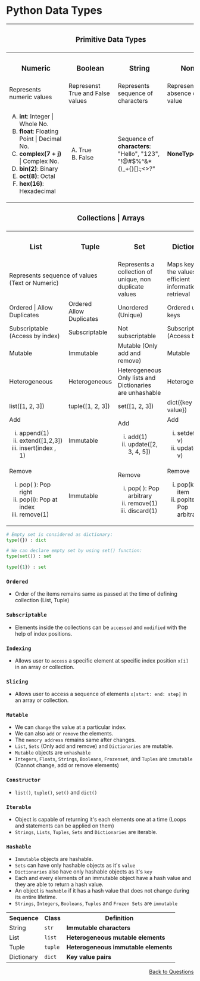 # Python Data Types

<table>
  <tr>
    <th colspan=4><h3>Primitive Data Types</h3></th>
  </tr>
  <tr>
    <th><h3>Numeric</h3></th>
    <th><h3>Boolean</h3></th>
    <th><h3>String</h3></th>
    <th><h3>None</h3></th>
  </tr>
  <tr>
    <td>Represents numeric values</td>
    <td>Represenst True and False values</td>
    <td>Represents sequence of characters</td>
    <td>Represents the absence of a value</td>
  </tr>
  <tr>
    <td>
      <ol type="A">
        <li><strong>int</strong>: Integer | Whole No.</li>
        <li><strong>float</strong>: Floating Point | Decimal No.</li>
        <li><strong>complex(7 + j)</strong> | Complex No.</li>
        <li><strong>bin(2)</strong>: Binary</li>
        <li><strong>oct(8)</strong>: Octal</li>
        <li><strong>hex(16)</strong>: Hexadecimal</li>
      </ol>
    </td>
    <td>
      <ol type="A">
        <li>True</li>
        <li>False</li>
      </ol>
    </td>
    <td>Sequence of <strong>characters</strong>:<br>"Hello", "123", <br>"!@#$%^&*()_+{}[]:;<>?"</td>
    <td>
      <strong>NoneType</strong>      
    </td>
  </tr>

  <tr>
    <th colspan=4><h3>Collections | Arrays</h3></th>
  </tr>
  <tr>
    <th><h3>List</h3></th>
    <th><h3>Tuple</h3></th>
    <th><h3>Set</h3></th>
    <th><h3>Dictionary</h3></th>
  </tr>
  <tr>
    <td colspan=2>Represents sequence of values (Text or Numeric)</td>
    <td>Represents a collection of unique, non duplicate values</td>
    <td>Maps keys to the values for efficient information retrieval</td>
  </tr>
  <tr>
    <td>Ordered | Allow Duplicates</td>
    <td>Ordered<br>Allow Duplicates</td>
    <td>Unordered (Unique)</td>
    <td>Ordered unique keys</td>
  </tr>
  <tr>
    <td>Subscriptable (Access by index)</td>
    <td>Subscriptable</td>
    <td>Not subscriptable</td>
    <td>Subscriptable (Access by key)</td>
  </tr>
  <tr>
    <td>Mutable</td>
    <td>Immutable</td>
    <td>Mutable (Only add and remove)</td>
    <td>Mutable</td>
  </tr>
  <tr>
    <td>Heterogeneous</td>
    <td>Heterogeneous</td>
    <td>Heterogeneous<br>Only lists and Dictionaries are unhashable</td>
    <td>Heterogeneous</td>
  </tr>
  <tr>
    <td>list([1, 2, 3])</td>
    <td>tuple([1, 2, 3])</td>
    <td>set([1, 2, 3])</td>
    <td>dict({key : value})</td>
  </tr>
  <tr>
    <td>Add 
      <ol type="i">
        <li>append(1)</li>
        <li>extend([1,2,3])</li>
        <li>insert(index , 1)</li>
      </ol>
     </td>
    <td>Immutable</td>
    <td>Add  
      <ol type="i">
        <li>add(1)</li>
        <li>update([2, 3, 4, 5])</li>
      </ol>
     </td>
    <td>Add  
      <ol type="i">
        <li>setdefault(k, v)</li>
        <li>update(k = v)</li>
      </ol>
     </td>
  </tr>
  <tr>
    <td>Remove 
      <ol type="i">
        <li>pop( ): Pop right</li>
        <li>pop(i): Pop at index</li>
        <li>remove(1)</li>
      </ol>
     </td>
    <td>Immutable</td>
    <td>Remove  
      <ol type="i">
        <li>pop( ): Pop arbitrary</li>
        <li>remove(1)</li>
        <li>discard(1)</li>
      </ol>
     </td>
    <td>Remove  
      <ol type="i">
        <li>pop(k): Pop item</li>
        <li>popitem( ): Pop arbitrary</li>
      </ol>
     </td>
  </tr>
</table>

```Python
# Empty set is considered as dictionary:
type({}) : dict

# We can declare empty set by using set() function:
type(set()) : set

type({1}) : set
```

### `Ordered`
- Order of the items remains same as passed at the time of defining collection (List, Tuple)

### `Subscriptable`
- Elements inside the collections can be `accessed` and `modified` with the help of index positions.

### `Indexing`
- Allows user to `access` a specific element at specific index position `x[i]` in an array or collection.

### `Slicing`
- Allows user to access a sequence of elements `x[start: end: step]` in an array or collection.

### `Mutable`
- We can `change` the value at a particular index.
- We can also `add` or `remove` the elements. 
- The `memory address` remains same after changes.
- `List`, `Sets` (Only add and remove) and `Dictionaries` are mutable.
- `Mutable` objects are `unhashable`
- `Integers`, `Floats`, `Strings`, `Booleans`, `Frozenset`, and `Tuples` are `immutable` (Cannot change, add or remove elements)

### `Constructor`
- `list()`, `tuple()`, `set()` and `dict()`

### `Iterable`
- Object is capable of returning it's each elements one at a time (Loops and statements can be applied on them)
- `Strings`, `Lists`, `Tuples`, `Sets` and `Dictionaries` are iterable.

### `Hashable`
- `Immutable` objects are hashable.
- `Sets` can have only hashable objects as it's `value`
- `Dictionaries` also have only hashable objects as it's `key`
- Each and every elements of an immutable object have a hash value and they are able to return a hash value.
- An object is `hashable` if it has a hash value that does not change during its entire lifetime.
- `Strings`, `Integers`, `Booleans`, `Tuples` and `Frozen Sets` are `immutable`

<table>
  <tr>
    <th>Sequence</th>
    <th>Class</th>
    <th>Definition</th>
  </tr>
  <tr>
    <td>String</td>
    <td><code>str</code></td>
    <td><strong>Immutable characters</strong></td>
  </tr>
  <tr>
    <td>List</td>
    <td><code>list</code></td>
    <td><strong>Heterogeneous mutable elements</strong></td>
  </tr>
  <tr>
    <td>Tuple</td>
    <td><code>tuple</code></td>
    <td><strong>Heterogeneous immutable elements</strong></td>
  </tr>
  <tr>
    <td>Dictionary</td>
    <td><code>dict</code></td>
    <td><strong>Key value pairs</strong></td>
  </tr>
</table>

<p align='right'><a align="right" href="https://github.com/KIRANKUMAR7296/Library/blob/main/Interview.md">Back to Questions</a></p>
